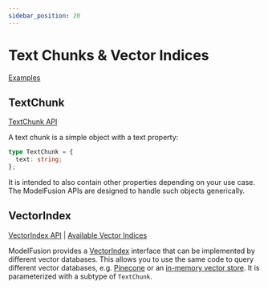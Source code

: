 ```yaml
---
sidebar_position: 20
---
```


# Text Chunks & Vector Indices

[Examples](https://github.com/lgrammel/modelfusion/tree/main/examples/basic/src/text-chunk/)

## TextChunk

[TextChunk API](/api/modules#textchunk)

A text chunk is a simple object with a text property:

```ts
type TextChunk = {
  text: string;
};
```

It is intended to also contain other properties depending on your use case.
The ModelFusion APIs are designed to handle such objects generically.

## VectorIndex

[VectorIndex API](/api/interfaces/VectorIndex) | [Available Vector Indices](/integration/vector-index/)

ModelFusion provides a [VectorIndex](/api/interfaces/VectorIndex) interface that can be implemented by different vector databases. This allows you to use the same code to query different vector databases, e.g. [Pinecone](/integration/vector-index/pinecone) or an [in-memory vector store](/integration/vector-index/memory). It is parameterized with a subtype of `TextChunk`.
